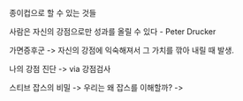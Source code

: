 종이컵으로 할 수 있는 것들

사람은 자신의 강점으로만 성과를 올릴 수 있다 - Peter Drucker

가면증후군 -> 자신의 강점에 익숙해져서 그 가치를 깎아 내릴 때 발생.

나의 강점 진단 -> via 강점검사

스티브 잡스의 비밀 -> 우리는 왜 잡스를 이해할까? -> 



